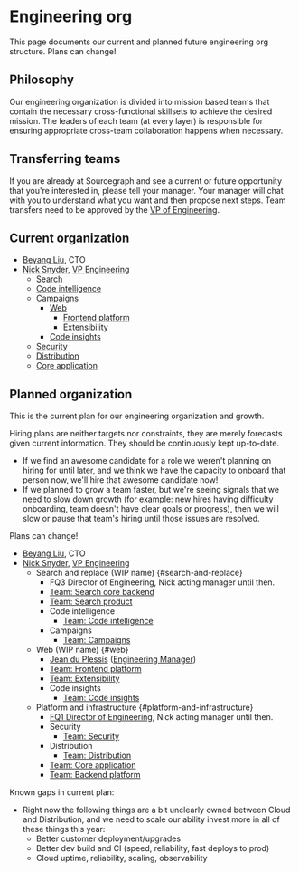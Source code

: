 # Engineering org

This page documents our current and planned future engineering org structure. Plans can change!

## Philosophy

Our engineering organization is divided into mission based teams that contain the necessary cross-functional skillsets to achieve the desired mission. The leaders of each team (at every layer) is responsible for ensuring appropriate cross-team collaboration happens when necessary.

## Transferring teams

If you are already at Sourcegraph and see a current or future opportunity that you're interested in, please tell your manager. Your manager will chat with you to understand what you want and then propose next steps. Team transfers need to be approved by the [VP of Engineering](roles.md#vp-engineering).

## Current organization

- [Beyang Liu](index.md#beyang-liu), CTO
- [Nick Snyder](index.md#nick-snyder-he-him), [VP Engineering](../../handbook/engineering/roles.md#vp-engineering)
  - [Search](../../handbook/engineering/search/index.md)
  - [Code intelligence](../../handbook/engineering/code-intelligence/index.md)
  - [Campaigns](../../handbook/engineering/campaigns/index.md)
    - [Web](../../handbook/engineering/web/index.md)
      - [Frontend platform](../../handbook/engineering/web/index.md)
      - [Extensibility](../../handbook/engineering/web/index.md)
    - [Code insights](../../handbook/engineering/code-insights/index.md)
  - [Security](../../handbook/engineering/security/index.md)
  - [Distribution](../../handbook/engineering/distribution/index.md)
  - [Core application](../../handbook/engineering/core-application/index.md)

## Planned organization

This is the current plan for our engineering organization and growth.

Hiring plans are neither targets nor constraints, they are merely forecasts given current information. They should be continuously kept up-to-date.

- If we find an awesome candidate for a role we weren't planning on hiring for until later, and we think we have the capacity to onboard that person now, we'll hire that awesome candidate now!
- If we planned to grow a team faster, but we're seeing signals that we need to slow down growth (for example: new hires having difficulty onboarding, team doesn't have clear goals or progress), then we will slow or pause that team's hiring until those issues are resolved.

Plans can change!

- [Beyang Liu](../../../company/team/index.md#beyang-liu), CTO
- [Nick Snyder](../../../company/team/index.md#nick-snyder-he-him), [VP Engineering](roles.md#vp-engineering)
  - Search and replace (WIP name) {#search-and-replace}
    - FQ3 Director of Engineering, Nick acting manager until then.
    - [Team: Search core backend](search/index.md#search-core-backend-eng)
    - [Team: Search product](search/index.md#search-product-eng)
    - Code intelligence
      - [Team: Code intelligence](code-intelligence/index.md#code-intelligence-eng)
    - Campaigns
      - [Team: Campaigns](campaigns/index.md#campaigns-eng)
  - Web (WIP name) {#web}
    - [Jean du Plessis](../../../company/team/index.md#jean-du-plessis-he-him) ([Engineering Manager](roles.md#engineering-manager))
    - [Team: Frontend platform](web/index.md#frontend-platform-eng)
    - [Team: Extensibility](web/index.md#extensibility-eng)
    - Code insights
      - [Team: Code insights](code-insights/index.md#code-insights-eng)
  - Platform and infrastructure {#platform-and-infrastructure}
    - [FQ1 Director of Engineering](https://jobs.lever.co/sourcegraph/8fcbaade-e511-4d93-bd9b-9cc7ec3438af), Nick acting manager until then.
    - Security
      - [Team: Security](security/index.md#security-eng)
    - Distribution
      - [Team: Distribution](distribution/index.md#distribution-eng)
    - [Team: Core application](cloud/index.md#core-application-eng)
    - [Team: Backend platform](cloud/index.md#backend-platform-eng)

Known gaps in current plan:

- Right now the following things are a bit unclearly owned between Cloud and Distribution, and we need to scale our ability invest more in all of these things this year:
  - Better customer deployment/upgrades
  - Better dev build and CI (speed, reliability, fast deploys to prod)
  - Cloud uptime, reliability, scaling, observability

<script>
// This script injects the org chart content into each section of this page that links to a team page.
// It is similar to the script used to compile the goals in ../goals/index.md.

async function getPageOrgList(pageUrl) {
	const sectionId = pageUrl.replace(/^.*#/, '')

	const resp = await fetch(pageUrl)
	const doc = new DOMParser().parseFromString(await resp.text(), "text/html")
	const section = doc.getElementById(sectionId)
	if (!section) {
		const error = document.createElement('p')
		error.innerText = `Error generating org chart: page at ${pageUrl} has no section with ID ${sectionId}.`
		return error
	}
    return section.parentNode
}

const teamAnchors = Array.from(document.querySelectorAll('a')).filter(a => a.innerText.startsWith('Team: '))
Promise.all(
	teamAnchors.map(async a => ({
		anchor: a,
		content: await getPageOrgList(a.href),
	}))
).then(data => {
	for (const {anchor, content} of data) {
        // Replace the parent node list item
        anchor.parentNode.replaceWith(content)
	}
})
</script>
